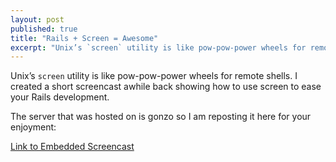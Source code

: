 ```yaml
---
layout: post
published: true
title: "Rails + Screen = Awesome"
excerpt: "Unix’s `screen` utility is like pow-pow-power wheels for remote shells."
---
```


Unix’s `screen` utility is like pow-pow-power wheels for remote shells. I created a short screencast awhile back showing how to use screen to ease your Rails development.

The server that was hosted on is gonzo so I am reposting it here for your enjoyment:

[Link to Embedded Screencast][1]


[1]: http://jerodsanto.net/embed/screen.swf
